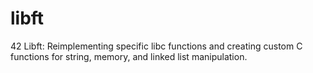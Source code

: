 # libft
42 Libft: Reimplementing specific libc functions and creating custom C functions for string, memory, and linked list manipulation.
